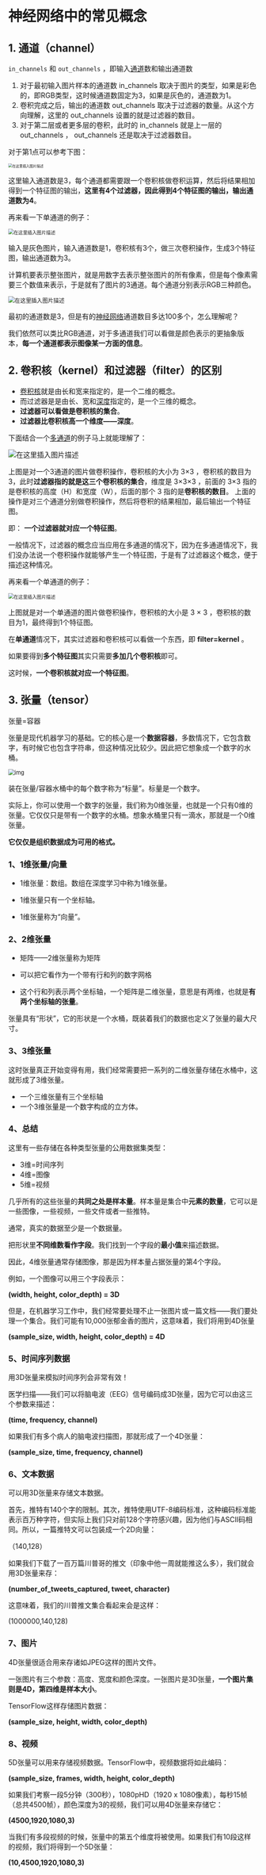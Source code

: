 # 神经网络中的常见概念

## 1. 通道（channel）

 `in_channels` 和 `out_channels` ，即输入[通道](https://so.csdn.net/so/search?q=通道&spm=1001.2101.3001.7020)数和输出通道数

1. 对于最初输入图片样本的通道数 in_channels 取决于图片的类型，如果是彩色的，即RGB类型，这时候通道数固定为3，如果是灰色的，通道数为1。
2. 卷积完成之后，输出的通道数 out_channels 取决于过滤器的数量。从这个方向理解，这里的 out_channels 设置的就是过滤器的数目。
3. 对于第二层或者更多层的卷积，此时的 in_channels 就是上一层的 out_channels ， out_channels 还是取决于过滤器数目。

对于第1点可以参考下图：

<img src="assets/20201122091308178.png" alt="在这里插入图片描述" style="zoom: 50%;" />

这里输入通道数是3，每个通道都需要跟一个卷积核做卷积运算，然后将结果相加得到一个特征图的输出，**这里有4个过滤器，因此得到4个特征图的输出，输出通道数为4**。

再来看一下单通道的例子：

<img src="assets/20201122091338969.png" alt="在这里插入图片描述" style="zoom: 67%;" />

输入是灰色图片，输入通道数是1，卷积核有3个，做三次卷积操作，生成3个特征图，输出通道数为3。

计算机要表示整张图片，就是用数字去表示整张图片的所有像素，但是每个像素需要三个数值来表示，于是就有了图片的3通道。每个通道分别表示RGB三种颜色。

<img src="assets/2020112209141523.jpeg" alt="在这里插入图片描述" style="zoom:80%;" />

最初的通道数是3，但是有的[神经网络](https://so.csdn.net/so/search?q=神经网络&spm=1001.2101.3001.7020)通道数目多达100多个，怎么理解呢？

我们依然可以类比RGB通道，对于多通道我们可以看做是颜色表示的更抽象版本，**每一个通道都表示图像某一方面的信息**。



## 2. 卷积核（kernel）和过滤器（filter）的区别

- [卷积核](https://so.csdn.net/so/search?q=卷积核&spm=1001.2101.3001.7020)就是由长和宽来指定的，是一个二维的概念。
- 而过滤器是是由长、宽和[深度](https://so.csdn.net/so/search?q=深度&spm=1001.2101.3001.7020)指定的，是一个三维的概念。
- **过滤器可以看做是卷积核的集合**。
- **过滤器比卷积核高一个维度——深度**。

下面结合一个[多通道](https://so.csdn.net/so/search?q=多通道&spm=1001.2101.3001.7020)的例子马上就能理解了：

![在这里插入图片描述](assets/20201121195053531.gif)

上图是对一个3通道的图片做卷积操作，卷积核的大小为 3×3 ，卷积核的数目为3，此时**过滤器指的就是这三个卷积核的集合**，维度是 3×3×3 ，前面的 3×3 指的是卷积核的高度（H）和宽度（W），后面的那个 3 指的是**卷积核的数目**。
上面的操作是对三个通道分别做卷积操作，然后将卷积的结果相加，最后输出一个特征图。

即： **一个过滤器就对应一个特征图**。

一般情况下，过滤器的概念应当应用在多通道的情况下，因为在多通道情况下，我们没办法说一个卷积操作就能够产生一个特征图，于是有了过滤器这个概念，便于描述这种情况。

再来看一个单通道的例子：

<img src="assets/20201121195112172.gif" alt="在这里插入图片描述" style="zoom:67%;" />

上图就是对一个单通道的图片做卷积操作，卷积核的大小是 3 × 3  ，卷积核的数目为1，最终得到1个特征图。

在**单通道**情况下，其实过滤器和卷积核可以看做一个东西，即 **filter=kernel** 。

如果要得到**多个特征图**其实只需要**多加几个卷积核**即可。

这时候，**一个卷积核就对应一个特征图**。



## 3. 张量（tensor）

张量=容器

张量是现代机器学习的基础。它的核心是一个**数据容器**，多数情况下，它包含数字，有时候它也包含字符串，但这种情况比较少。因此把它想象成一个数字的水桶。

<img src="assets/c80bc0e24bb74526810ffb521752c9c9_th.png" alt="img" style="zoom: 80%;" />

装在张量/容器水桶中的每个数字称为“标量”。标量是一个数字。

实际上，你可以使用一个数字的张量，我们称为0维张量，也就是一个只有0维的张量。它仅仅只是带有一个数字的水桶。想象水桶里只有一滴水，那就是一个0维张量。

**它仅仅是组织数据成为可用的格式。**

### 1、1维张量/向量

- 1维张量：数组。数组在深度学习中称为1维张量。

- 1维张量只有一个坐标轴。
- 1维张量称为“向量”。

### 2、2维张量

- 矩阵——2维张量称为矩阵

- 可以把它看作为一个带有行和列的数字网格
- 这个行和列表示两个坐标轴，一个矩阵是二维张量，意思是有两维，也就是**有两个坐标轴的张量**。

张量具有“形状”，它的形状是一个水桶，既装着我们的数据也定义了张量的最大尺寸。

### 3、3维张量

这时张量真正开始变得有用，我们经常需要把一系列的二维张量存储在水桶中，这就形成了3维张量。

- 一个三维张量有三个坐标轴
- 一个3维张量是一个数字构成的立方体。

### 4、总结

这里有一些存储在各种类型张量的公用数据集类型：

- 3维=时间序列
- 4维=图像
- 5维=视频

几乎所有的这些张量的**共同之处是样本量**。样本量是集合中**元素的数量**，它可以是一些图像，一些视频，一些文件或者一些推特。

通常，真实的数据至少是一个数据量。

把形状里**不同维数看作字段**。我们找到一个字段的**最小值**来描述数据。

因此，4维张量通常存储图像，那是因为样本量占据张量的第4个字段。

例如，一个图像可以用三个字段表示：

**(width, height, color_depth) = 3D**

但是，在机器学习工作中，我们经常要处理不止一张图片或一篇文档——我们要处理一个集合。我们可能有10,000张郁金香的图片，这意味着，我们将用到4D张量

**(sample_size, width, height, color_depth) = 4D**

### 5、时间序列数据

用3D张量来模拟时间序列会非常有效！

医学扫描——我们可以将脑电波（EEG）信号编码成3D张量，因为它可以由这三个参数来描述：

**(time, frequency, channel)**

如果我们有多个病人的脑电波扫描图，那就形成了一个4D张量：

**(sample_size, time, frequency, channel)**

### 6、文本数据

可以用3D张量来存储文本数据。

首先，推特有140个字的限制。其次，推特使用UTF-8编码标准，这种编码标准能表示百万种字符，但实际上我们只对前128个字符感兴趣，因为他们与ASCII码相同。所以，一篇推特文可以包装成一个2D向量：

（140,128）

如果我们下载了一百万篇川普哥的推文（印象中他一周就能推这么多），我们就会用3D张量来存：

**(number_of_tweets_captured, tweet, character)**

这意味着，我们的川普推文集合看起来会是这样：

(1000000,140,128)

### 7、图片

4D张量很适合用来存诸如JPEG这样的图片文件。

一张图片有三个参数：高度、宽度和颜色深度。一张图片是3D张量，**一个图片集则是4D，第四维是样本大小**。

TensorFlow这样存储图片数据：

**(sample_size, height, width, color_depth)**

### 8、视频

5D张量可以用来存储视频数据。TensorFlow中，视频数据将如此编码：

**(sample_size, frames, width, height, color_depth)**

如果我们考察一段5分钟（300秒），1080pHD（1920 x 1080像素），每秒15帧（总共4500帧），颜色深度为3的视频，我们可以用4D张量来存储它：

**(4500,1920,1080,3)**

当我们有多段视频的时候，张量中的第五个维度将被使用。如果我们有10段这样的视频，我们将得到一个5D张量：

**(10,4500,1920,1080,3)**